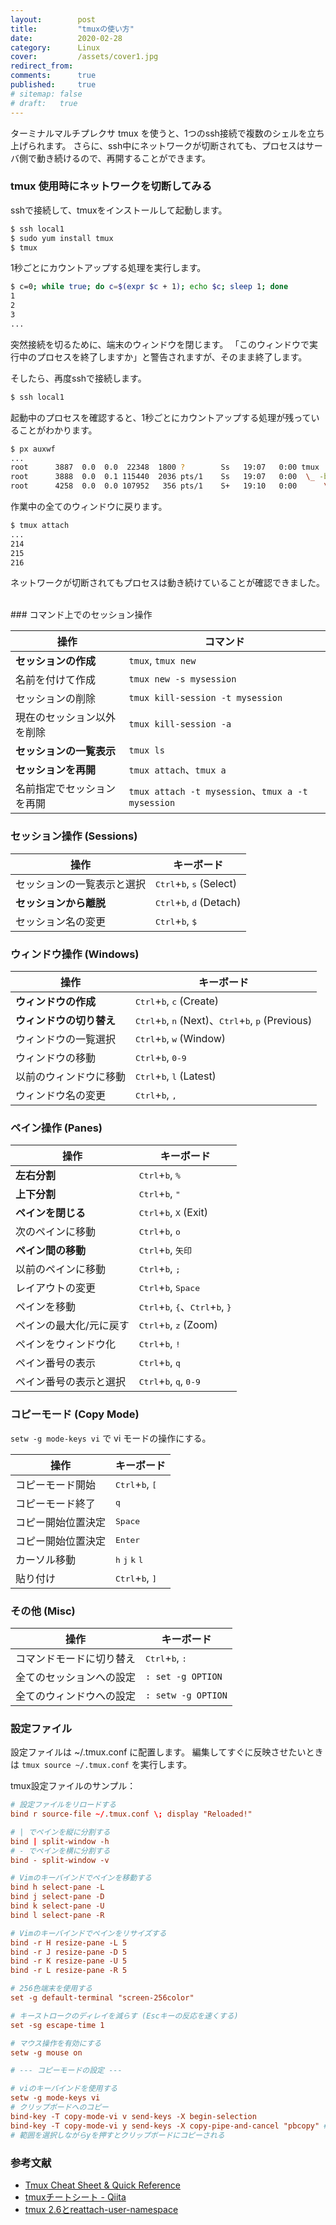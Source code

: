 ```yaml
---
layout:        post
title:         "tmuxの使い方"
date:          2020-02-28
category:      Linux
cover:         /assets/cover1.jpg
redirect_from:
comments:      true
published:     true
# sitemap: false
# draft:   true
---
```


ターミナルマルチプレクサ tmux を使うと、1つのssh接続で複数のシェルを立ち上げられます。
さらに、ssh中にネットワークが切断されても、プロセスはサーバ側で動き続けるので、再開することができます。


### tmux 使用時にネットワークを切断してみる

sshで接続して、tmuxをインストールして起動します。

```bash
$ ssh local1
$ sudo yum install tmux
$ tmux
```

1秒ごとにカウントアップする処理を実行します。

```bash
$ c=0; while true; do c=$(expr $c + 1); echo $c; sleep 1; done
1
2
3
...
```

突然接続を切るために、端末のウィンドウを閉じます。
「このウィンドウで実行中のプロセスを終了しますか」と警告されますが、そのまま終了します。

そしたら、再度sshで接続します。

```bash
$ ssh local1
```

起動中のプロセスを確認すると、1秒ごとにカウントアップする処理が残っていることがわかります。

```bash
$ px auxwf
...
root      3887  0.0  0.0  22348  1800 ?        Ss   19:07   0:00 tmux
root      3888  0.0  0.1 115440  2036 pts/1    Ss   19:07   0:00  \_ -bash
root      4258  0.0  0.0 107952   356 pts/1    S+   19:10   0:00      \_ sleep 1
```

作業中の全てのウィンドウに戻ります。

```bash
$ tmux attach
...
214
215
216
```

ネットワークが切断されてもプロセスは動き続けていることが確認できました。

<br>
### コマンド上でのセッション操作

| 操作 | コマンド
|---|---|
| **セッションの作成** | `tmux`, `tmux new`
| 名前を付けて作成 | `tmux new -s mysession`
| セッションの削除 | `tmux kill-session -t mysession`
| 現在のセッション以外を削除 | `tmux kill-session -a`
| **セッションの一覧表示** | `tmux ls`
| **セッションを再開** | `tmux attach`、`tmux a`
| 名前指定でセッションを再開 | `tmux attach -t mysession`、`tmux a -t mysession`

### セッション操作 (Sessions)

| 操作 | キーボード |
|---|---|
| セッションの一覧表示と選択 | <kbd>Ctrl</kbd>+<kbd>b</kbd>, <kbd>s</kbd> (Select)
| **セッションから離脱** | <kbd>Ctrl</kbd>+<kbd>b</kbd>, <kbd>d</kbd> (Detach)
| セッション名の変更 | <kbd>Ctrl</kbd>+<kbd>b</kbd>, <kbd>$</kbd>

### ウィンドウ操作 (Windows)

| 操作 | キーボード |
|---|---|
| **ウィンドウの作成** | <kbd>Ctrl</kbd>+<kbd>b</kbd>, <kbd>c</kbd> (Create)
| **ウィンドウの切り替え** | <kbd>Ctrl</kbd>+<kbd>b</kbd>, <kbd>n</kbd> (Next)、<kbd>Ctrl</kbd>+<kbd>b</kbd>, <kbd>p</kbd> (Previous)
| ウィンドウの一覧選択 | <kbd>Ctrl</kbd>+<kbd>b</kbd>, <kbd>w</kbd> (Window)
| ウィンドウの移動 | <kbd>Ctrl</kbd>+<kbd>b</kbd>, <kbd>0-9</kbd>
| 以前のウィンドウに移動 | <kbd>Ctrl</kbd>+<kbd>b</kbd>, <kbd>l</kbd> (Latest)
| ウィンドウ名の変更 | <kbd>Ctrl</kbd>+<kbd>b</kbd>, <kbd>,</kbd>

### ペイン操作 (Panes)

| 操作 | キーボード |
|---|---|
| **左右分割** | <kbd>Ctrl</kbd>+<kbd>b</kbd>, <kbd>%</kbd>
| **上下分割** | <kbd>Ctrl</kbd>+<kbd>b</kbd>, <kbd>"</kbd>
| **ペインを閉じる** | <kbd>Ctrl</kbd>+<kbd>b</kbd>, <kbd>X</kbd> (Exit)
| 次のペインに移動 | <kbd>Ctrl</kbd>+<kbd>b</kbd>, <kbd>o</kbd>
| **ペイン間の移動** | <kbd>Ctrl</kbd>+<kbd>b</kbd>, <kbd>矢印</kbd>
| 以前のペインに移動 | <kbd>Ctrl</kbd>+<kbd>b</kbd>, <kbd>;</kbd>
| レイアウトの変更 | <kbd>Ctrl</kbd>+<kbd>b</kbd>, <kbd>Space</kbd>
| ペインを移動 | <kbd>Ctrl</kbd>+<kbd>b</kbd>, <kbd>{</kbd>、<kbd>Ctrl</kbd>+<kbd>b</kbd>, <kbd>}</kbd>
| ペインの最大化/元に戻す | <kbd>Ctrl</kbd>+<kbd>b</kbd>, <kbd>z</kbd> (Zoom)
| ペインをウィンドウ化 | <kbd>Ctrl</kbd>+<kbd>b</kbd>, <kbd>!</kbd>
| ペイン番号の表示 | <kbd>Ctrl</kbd>+<kbd>b</kbd>, <kbd>q</kbd>
| ペイン番号の表示と選択 | <kbd>Ctrl</kbd>+<kbd>b</kbd>, <kbd>q</kbd>, <kbd>0-9</kbd>

### コピーモード (Copy Mode)

`setw -g mode-keys vi` で vi モードの操作にする。

| 操作 | キーボード |
|---|---|
| コピーモード開始 | <kbd>Ctrl</kbd>+<kbd>b</kbd>, <kbd>[</kbd>
| コピーモード終了 | <kbd>q</kbd>
| コピー開始位置決定 | <kbd>Space</kbd>
| コピー開始位置決定 | <kbd>Enter</kbd>
| カーソル移動 | <kbd>h</kbd> <kbd>j</kbd> <kbd>k</kbd> <kbd>l</kbd>
| 貼り付け | <kbd>Ctrl</kbd>+<kbd>b</kbd>, <kbd>]</kbd>

### その他 (Misc)

| 操作 | キーボード |
|---|---|
| コマンドモードに切り替え | <kbd>Ctrl</kbd>+<kbd>b</kbd>, <kbd>:</kbd>
| 全てのセッションへの設定 | `: set -g OPTION`
| 全てのウィンドウへの設定 | `: setw -g OPTION`

### 設定ファイル

設定ファイルは ~/.tmux.conf に配置します。
編集してすぐに反映させたいときは `tmux source ~/.tmux.conf` を実行します。

tmux設定ファイルのサンプル：

```conf
# 設定ファイルをリロードする
bind r source-file ~/.tmux.conf \; display "Reloaded!"

# | でペインを縦に分割する
bind | split-window -h
# - でペインを横に分割する
bind - split-window -v

# Vimのキーバインドでペインを移動する
bind h select-pane -L
bind j select-pane -D
bind k select-pane -U
bind l select-pane -R

# Vimのキーバインドでペインをリサイズする
bind -r H resize-pane -L 5
bind -r J resize-pane -D 5
bind -r K resize-pane -U 5
bind -r L resize-pane -R 5

# 256色端末を使用する
set -g default-terminal "screen-256color"

# キーストロークのディレイを減らす (Escキーの反応を速くする)
set -sg escape-time 1

# マウス操作を有効にする
setw -g mouse on

# --- コピーモードの設定 ---

# viのキーバインドを使用する
setw -g mode-keys vi
# クリップボードへのコピー
bind-key -T copy-mode-vi v send-keys -X begin-selection
bind-key -T copy-mode-vi y send-keys -X copy-pipe-and-cancel "pbcopy" # MacOS
# 範囲を選択しながらyを押すとクリップボードにコピーされる
```



### 参考文献

- [Tmux Cheat Sheet & Quick Reference](https://tmuxcheatsheet.com/)
- [tmuxチートシート - Qiita](https://qiita.com/nmrmsys/items/03f97f5eabec18a3a18b)
- [tmux 2.6とreattach-user-namespace](https://blog.nijohando.jp/post/tmux-2.6-and-reattach-to-user-namespace/)
